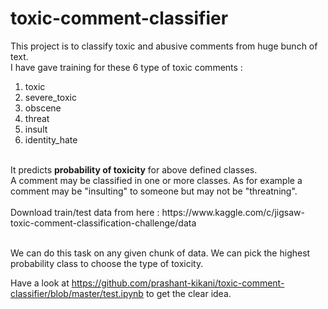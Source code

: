 # toxic-comment-classifier

This project is to classify toxic and abusive comments from huge bunch of text.<br />
I have gave training for these 6 type of toxic comments : <br/>
1. toxic<br/>
2. severe_toxic<br/>
3. obscene<br/>
4. threat<br/>
5. insult<br/>
6. identity_hate<br/>
<br/>
It predicts <b>probability of toxicity</b> for above defined classes. <br/>
A comment may be classified in one or more classes. As for example a comment may be "insulting" to someone but may not be "threatning".<br/><br/>
Download train/test data from here : https://www.kaggle.com/c/jigsaw-toxic-comment-classification-challenge/data <br/>
<br/>

We can do this task on any given chunk of data. We can pick the highest probability class to choose the type of toxicity.<br/>

Have a look at https://github.com/prashant-kikani/toxic-comment-classifier/blob/master/test.ipynb to get the clear idea.<br/>
